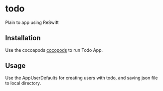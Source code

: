 # todo
Plain to app using ReSwift


## Installation

Use the cocoapods [cocopods](https://cocoapods.org/) to run Todo App.

## Usage

Use the AppUserDefaults for creating users with todo, and saving json file to local directory.
